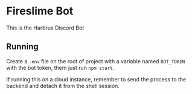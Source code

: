 # Fireslime Bot

This is the Harbrus Discord Bot

## Running

Create a `.env` file on the root of project with a variable named `BOT_TOKEN` with the bot token, them just run `npm start`.

If running this on a cloud instance, remember to send the process to the backend and detach it from the shell session.
